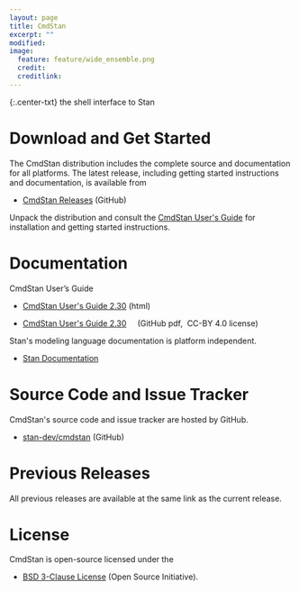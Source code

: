 ```yaml
---
layout: page
title: CmdStan
excerpt: ""
modified:
image:
  feature: feature/wide_ensemble.png
  credit:
  creditlink:
---
```


{:.center-txt}
the shell interface to Stan


# Download and Get Started

The CmdStan distribution includes the complete source and
documentation for all platforms.  The latest release, including
getting started instructions and documentation, is available from

* [CmdStan Releases](https://github.com/stan-dev/cmdstan/releases)
  <span class="note">(GitHub)</span>

Unpack the distribution and consult the <a href="/docs/cmdstan-guide/cmdstan-installation.html">CmdStan User's Guide</a> for installation and getting started instructions.



# Documentation

CmdStan User’s Guide

* [CmdStan User's Guide 2.30](/docs/cmdstan-guide/index.html)
  <span class="note">(html)</span>

* [CmdStan User's Guide 2.30](/docs/cmdstan-guide-2_30.pdf)
  <span class="note">&nbsp; &nbsp; (GitHub pdf,&nbsp; CC-BY 4.0 license)</span>

Stan's modeling language documentation is platform independent.

* <p>
  <a href="/documentation/">Stan Documentation</a>
  </p>


# Source Code and Issue Tracker

CmdStan's source code and issue tracker are hosted by GitHub.

* <p>
  <a href="https://github.com/stan-dev/cmdstan">stan-dev/cmdstan</a>
  <span class="note">(GitHub)</span>
  </p>


# Previous Releases

All previous releases are available at the same link as the current
release.

# License

CmdStan is open-source licensed under the

* <p>
  <a href="https://opensource.org/licenses/BSD-3-Clause">BSD 3-Clause License</a>
  <span class="note">(Open Source Initiative)</span>.
  </p>

